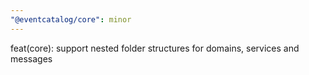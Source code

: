 ```yaml
---
"@eventcatalog/core": minor
---
```


feat(core): support nested folder structures for domains, services and messages
